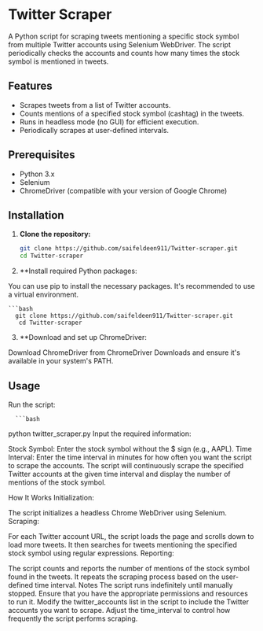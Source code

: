# Twitter Scraper

A Python script for scraping tweets mentioning a specific stock symbol from multiple Twitter accounts using Selenium WebDriver. The script periodically checks the accounts and counts how many times the stock symbol is mentioned in tweets.

## Features

- Scrapes tweets from a list of Twitter accounts.
- Counts mentions of a specified stock symbol (cashtag) in the tweets.
- Runs in headless mode (no GUI) for efficient execution.
- Periodically scrapes at user-defined intervals.

## Prerequisites

- Python 3.x
- Selenium
- ChromeDriver (compatible with your version of Google Chrome)

## Installation

1. **Clone the repository:**

   ```bash
   git clone https://github.com/saifeldeen911/Twitter-scraper.git
   cd Twitter-scraper
   
2. **Install required Python packages:

You can use pip to install the necessary packages. It's recommended to use a virtual environment.

    ```bash
      git clone https://github.com/saifeldeen911/Twitter-scraper.git
       cd Twitter-scraper


3. **Download and set up ChromeDriver:

Download ChromeDriver from ChromeDriver Downloads and ensure it's available in your system's PATH.

## Usage
Run the script:
   
      ```bash
   python twitter_scraper.py
Input the required information:

Stock Symbol: Enter the stock symbol without the $ sign (e.g., AAPL).
Time Interval: Enter the time interval in minutes for how often you want the script to scrape the accounts.
The script will continuously scrape the specified Twitter accounts at the given time interval and display the number of mentions of the stock symbol.

How It Works
Initialization:

The script initializes a headless Chrome WebDriver using Selenium.
Scraping:

For each Twitter account URL, the script loads the page and scrolls down to load more tweets.
It then searches for tweets mentioning the specified stock symbol using regular expressions.
Reporting:

The script counts and reports the number of mentions of the stock symbol found in the tweets.
It repeats the scraping process based on the user-defined time interval.
Notes
The script runs indefinitely until manually stopped. Ensure that you have the appropriate permissions and resources to run it.
Modify the twitter_accounts list in the script to include the Twitter accounts you want to scrape.
Adjust the time_interval to control how frequently the script performs scraping.
